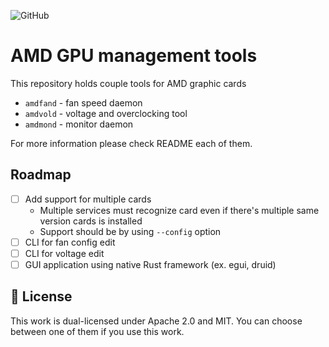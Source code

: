 ![GitHub](https://img.shields.io/github/license/Eraden/amdgpud)

# AMD GPU management tools

This repository holds couple tools for AMD graphic cards

* `amdfand` - fan speed daemon
* `amdvold` - voltage and overclocking tool
* `amdmond` - monitor daemon

For more information please check README each of them.

## Roadmap

* [ ] Add support for multiple cards
    * Multiple services must recognize card even if there's multiple same version cards is installed
    * Support should be by using `--config` option
* [ ] CLI for fan config edit
* [ ] CLI for voltage edit
* [ ] GUI application using native Rust framework (ex. egui, druid)

## :bookmark: License

This work is dual-licensed under Apache 2.0 and MIT. You can choose between one of them if you use this work.
